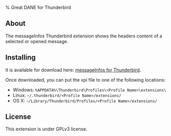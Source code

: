 % Great DANE for Thunderbird

## About

The messageInfos Thunderbird extension shows the headers content of a selected or opened message.


## Installing

It is available for download here: [messageInfos for Thunderbird](https://).

Once downloaded, you can put the xpi file to one of the following locations:

- Windows: `%APPDATA%\Thunderbird\Profiles\<Profile Name>\extensions\`
- Linux: `~/.thunderbird/<Profile Name>/extensions/`
- OS X: `~/Library/Thunderbird/Profiles/<Profile Name>/extensions/`


## License

This extension is under GPLv3 license.
